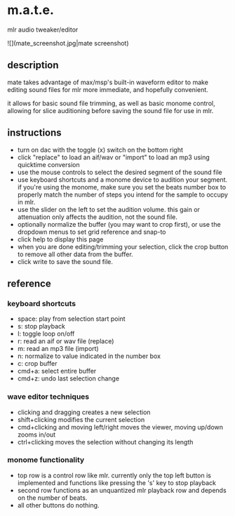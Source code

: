 #  m.a.t.e. 

mlr audio tweaker/editor

![](mate_screenshot.jpg|mate screenshot)

## description
mate takes advantage of max/msp's built-in waveform editor to make editing sound files for mlr more immediate, and hopefully convenient.

it allows for basic sound file trimming, as well as basic monome control, allowing for slice auditioning before saving the sound file for use in mlr.

## instructions

- turn on dac with the toggle (x) switch on the bottom right
- click "replace" to load an aif/wav or "import" to load an mp3 using quicktime conversion
- use the mouse controls to select the desired segment of the sound file
- use keyboard shortcuts and a monome device to audition your segment. if you're using the monome, make sure you set the beats number box to properly match the number of steps you intend for the sample to occupy in mlr.
- use the slider on the left to set the audition volume. this gain or attenuation only affects the audition, not the sound file.
- optionally normalize the buffer (you may want to crop first), or use the dropdown menus to set grid reference and snap-to
- click help to display this page
- when you are done editing/trimming your selection, click the crop button to remove all other data from the buffer.
- click write to save the sound file.


## reference

### keyboard shortcuts

* space: play from selection start point
* s: stop playback
* l: toggle loop on/off
* r: read an aif or wav file (replace)
* m: read an mp3 file (import)
* n: normalize to value indicated in the number box
* c: crop buffer
* cmd+a: select entire buffer
* cmd+z: undo last selection change

### wave editor techniques

* clicking and dragging creates a new selection
* shift+clicking modifies the current selection
* cmd+clicking and moving left/right moves the viewer, moving up/down zooms in/out
* ctrl+clicking moves the selection without changing its length

### monome functionality

* top row is a control row like mlr. currently only the top left button is implemented and functions like pressing the 's' key to stop playback
* second row functions as an unquantized mlr playback row and depends on the number of beats.
* all other buttons do nothing.